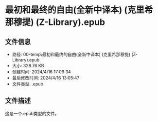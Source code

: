 ﻿# 最初和最终的自由(全新中译本) (克里希那穆提) (Z-Library).epub

## 文件信息
- 路径: 00-temp\最初和最终的自由(全新中译本) (克里希那穆提) (Z-Library).epub
- 大小: 328.76 KB
- 创建时间: 2024/4/16 17:09:34
- 最后修改时间: 2024/4/16 13:05:47
- 文件类型: .epub

## 文件描述
这是一个.epub类型的文件。

